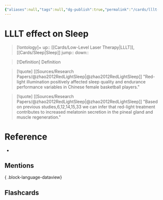 ```yaml
---
{"aliases":null,"tags":null,"dg-publish":true,"permalink":"/cards/lllt-effect-on-sleep/","dgPassFrontmatter":true}
---
```


# LLLT effect on Sleep

> [!ontology]+
> up:: [[Cards/Low-Level Laser Therapy\|LLLT]], [[Cards/Sleep\|Sleep]]
> jump:: 
> down:: 

> [!Definition] Definition
> 

> [!quote] [[Sources/Research Papers/@zhao2012RedLightSleep\|@zhao2012RedLightSleep]]
> "Red-light illumination positively affected sleep quality and endurance performance variables in Chinese female basketball players."

> [!quote] [[Sources/Research Papers/@zhao2012RedLightSleep\|@zhao2012RedLightSleep]]
> "Based on previous studies,6,12,14,15,33 we can infer that red-light treatment contributes to increased melatonin secretion in the pineal gland and muscle regeneration."

# Reference
- 

## Mentions

{ .block-language-dataview}

## Flashcards
